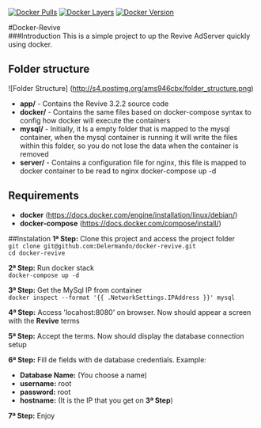 [![Docker Pulls](https://img.shields.io/docker/pulls/delermando/docker-revive.svg?maxAge=2592000)]() [![Docker Layers](https://images.microbadger.com/badges/image/delermando/docker-revive.svg)](http://microbadger.com/images/delermando/locust-load-test:1.0 "Get your own image badge on microbadger.com") [![Docker Version](https://images.microbadger.com/badges/version/delermando/docker-revive.svg)](http://microbadger.com/images/delermando/locust-load-test:1.0 "Get your own version badge on microbadger.com") 

#Docker-Revive  
###Introduction
This is a simple project to up  the Revive AdServer quickly using docker.

## Folder structure
![Folder Structure]
(http://s4.postimg.org/ams946cbx/folder_structure.png)
- **app/** - Contains the Revive 3.2.2 source code
- **docker/** - Contains the same files based on docker-compose syntax to config how docker will execute the containers
- **mysql/** - Initially, it Is a empty folder that is mapped to the mysql container, when the mysql container is running it will write the files within this folder, so you do not lose the data when the container is removed
- **server/** - Contains a configuration file for nginx, this file is mapped to docker container to be read to nginx 
docker-compose up -d 


## Requirements  
- **docker** (https://docs.docker.com/engine/installation/linux/debian/)  
- **docker-compose** (https://docs.docker.com/compose/install/)  

##Instalation
**1ª Step:** Clone this project and access the project folder  
`git clone git@github.com:Delermando/docker-revive.git`  
`cd docker-revive` 	

**2ª Step:** Run docker stack  
`docker-compose up -d`

**3ª Step:** Get the MySql IP from container  
`docker inspect --format '{{ .NetworkSettings.IPAddress }}' mysql`

**4ª Step:** Access 'locahost:8080' on browser. Now should appear a screen with the **Revive** terms

**5ª Step:** Accept the terms. Now should display the database connection setup

**6ª Step:** Fill de fields with de database credentials. Example:  
- **Database Name:** (You choose a name)  
- **username:** root  
- **password:** root  
- **hostname:** (It is the IP that you get on **3ª Step**)  

**7ª Step:** Enjoy
